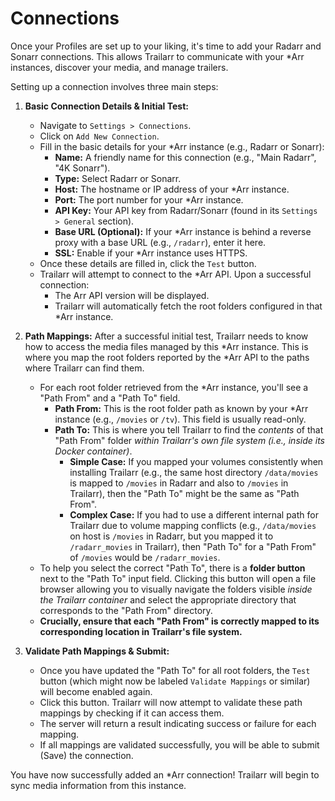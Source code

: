 # Connections

Once your Profiles are set up to your liking, it's time to add your Radarr and Sonarr connections. This allows Trailarr to communicate with your *Arr instances, discover your media, and manage trailers.

Setting up a connection involves three main steps:

1.  **Basic Connection Details & Initial Test:**
    *   Navigate to `Settings > Connections`.
    *   Click on `Add New Connection`.
    *   Fill in the basic details for your *Arr instance (e.g., Radarr or Sonarr):
        *   **Name:** A friendly name for this connection (e.g., "Main Radarr", "4K Sonarr").
        *   **Type:** Select Radarr or Sonarr.
        *   **Host:** The hostname or IP address of your *Arr instance.
        *   **Port:** The port number for your *Arr instance.
        *   **API Key:** Your API key from Radarr/Sonarr (found in its `Settings > General` section).
        *   **Base URL (Optional):** If your *Arr instance is behind a reverse proxy with a base URL (e.g., `/radarr`), enter it here.
        *   **SSL:** Enable if your *Arr instance uses HTTPS.
    *   Once these details are filled in, click the `Test` button.
    *   Trailarr will attempt to connect to the *Arr API. Upon a successful connection:
        *   The Arr API version will be displayed.
        *   Trailarr will automatically fetch the root folders configured in that *Arr instance.

2.  **Path Mappings:**
    After a successful initial test, Trailarr needs to know how to access the media files managed by this *Arr instance. This is where you map the root folders reported by the *Arr API to the paths where Trailarr can find them.
    *   For each root folder retrieved from the *Arr instance, you'll see a "Path From" and a "Path To" field.
        *   **Path From:** This is the root folder path as known by your *Arr instance (e.g., `/movies` or `/tv`). This field is usually read-only.
        *   **Path To:** This is where you tell Trailarr to find the *contents* of that "Path From" folder *within Trailarr's own file system (i.e., inside its Docker container)*.
            *   **Simple Case:** If you mapped your volumes consistently when installing Trailarr (e.g., the same host directory `/data/movies` is mapped to `/movies` in Radarr and also to `/movies` in Trailarr), then the "Path To" might be the same as "Path From".
            *   **Complex Case:** If you had to use a different internal path for Trailarr due to volume mapping conflicts (e.g., `/data/movies` on host is `/movies` in Radarr, but you mapped it to `/radarr_movies` in Trailarr), then "Path To" for a "Path From" of `/movies` would be `/radarr_movies`.
    *   To help you select the correct "Path To", there is a **folder button** next to the "Path To" input field. Clicking this button will open a file browser allowing you to visually navigate the folders visible *inside the Trailarr container* and select the appropriate directory that corresponds to the "Path From" directory.
    *   **Crucially, ensure that each "Path From" is correctly mapped to its corresponding location in Trailarr's file system.**

3.  **Validate Path Mappings & Submit:**
    *   Once you have updated the "Path To" for all root folders, the `Test` button (which might now be labeled `Validate Mappings` or similar) will become enabled again.
    *   Click this button. Trailarr will now attempt to validate these path mappings by checking if it can access them.
    *   The server will return a result indicating success or failure for each mapping.
    *   If all mappings are validated successfully, you will be able to submit (Save) the connection.

You have now successfully added an *Arr connection! Trailarr will begin to sync media information from this instance.
